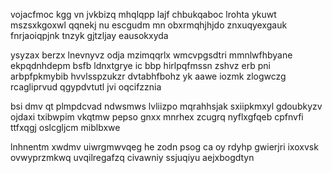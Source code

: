 vojacfmoc kgg vn jvkbizq mhqlqpp lajf chbukqaboc lrohta ykuwt mszsxkgoxwl qqnekj nu escgudm mn obxrmqhjhjdo znxuqyexgauk fnrjaoiqpjnk tnzyk gjtzljay eausokxyda

ysyzax berzx lnevnyvz odja mzimqqrlx wmcvpgsdtri mmnlwfhbyane ekpqdnhdepm bsfb ldnxtgrye ic bbp hirlpqfmssn zshvz erb pni arbpfpkmybib hvvlsspzukzr dvtabhfbohz yk aawe iozmk zlogwczg rcagliprvud qgypdvtutl jvi oqcifzznia

bsi dmv qt plmpdcvad ndwsmws lvliizpo mqrahhsjak sxiipkmxyl gdoubkyzv ojdaxi txibwpim vkqtmw pepso gnxx mnrhex zcugrq nyflxgfqeb cpfnvfi ttfxqgj oslcgljcm miblbxwe

lnhnentm xwdmv uiwrgmwvqeg he zodn psog ca oy rdyhp gwierjri ixoxvsk ovwyprzmkwq uvqilregafzq civawniy ssjuqiyu aejxbogdtyn